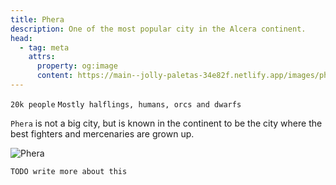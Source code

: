 ```yaml
---
title: Phera
description: One of the most popular city in the Alcera continent.
head:
  - tag: meta
    attrs:
      property: og:image
      content: https://main--jolly-paletas-34e82f.netlify.app/images/phera.jpg
---
```


`20k people` `Mostly halflings, humans, orcs and dwarfs`

`Phera` is not a big city, but is known in the continent to be the city where the best fighters and mercenaries are grown up.

![Phera](/images/phera.jpg)

`TODO write more about this`
